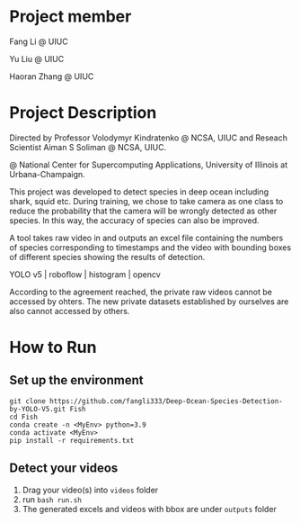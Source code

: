 # Project member

Fang Li @ UIUC

Yu Liu @ UIUC

Haoran Zhang @ UIUC


# Project Description

Directed by Professor Volodymyr Kindratenko @ NCSA, UIUC and Reseach Scientist Aiman S Soliman @ NCSA, UIUC.

@ National Center for Supercomputing Applications, University of Illinois at Urbana-Champaign.

This project was developed to detect species in deep ocean including shark, squid etc. During training, we chose to take camera as one class to         reduce the probability that the camera will be wrongly detected as other species. In this way, the accuracy of species can also be improved. 

A tool takes raw video in and outputs an excel file containing the numbers of species corresponding to timestamps and the video with bounding boxes     of different species showing the results of detection.

YOLO v5 | roboflow | histogram | opencv 

According to the agreement reached, the private raw videos cannot be accessed by ohters. The new private datasets established by ourselves are also     cannot accessed by others.

# How to Run

## Set up the environment
```
git clone https://github.com/fangli333/Deep-Ocean-Species-Detection-by-YOLO-V5.git Fish
cd Fish
conda create -n <MyEnv> python=3.9
conda activate <MyEnv>
pip install -r requirements.txt
```

## Detect your videos
1. Drag your video(s) into `videos` folder
2. run `bash run.sh`
3. The generated excels and videos with bbox are under `outputs` folder
